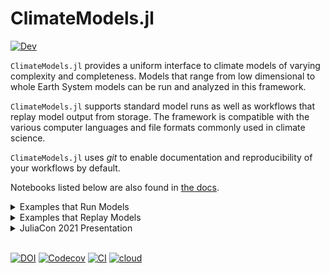 # ClimateModels.jl

[![Dev](https://img.shields.io/badge/documentation-blue.svg)](https://gaelforget.github.io/ClimateModels.jl/dev)

`ClimateModels.jl` provides a uniform interface to climate models of varying complexity and completeness. Models that range from low dimensional to whole Earth System models can be run and analyzed in this framework. 

`ClimateModels.jl` supports standard model runs as well as workflows that replay model output from storage. The framework is compatible with the various computer languages and file formats commonly used in climate science. 

`ClimateModels.jl` uses _git_ to enable documentation and reproducibility of your workflows by default.

Notebooks listed below are also found in [the docs](https://gaelforget.github.io/ClimateModels.jl/dev/). 

<details>
 <summary> Examples that Run Models </summary>
<p>

- [random walk model](https://gaelforget.github.io/ClimateModels.jl/dev/examples/RandomWalker.html)  (0D, Julia)
- [ShallowWaters.jl model](https://gaelforget.github.io/ClimateModels.jl/dev/examples/ShallowWaters.html) (2D, Julia)
- [Oceananigans.jl model](https://gaelforget.github.io/ClimateModels.jl/dev/examples/Oceananigans.html) (3D, Julia)
- [Hector climate model](https://gaelforget.github.io/ClimateModels.jl/dev/examples/Hector.html) (global, C++)
- [FaIR climate model](https://gaelforget.github.io/ClimateModels.jl/dev/examples/FaIR.html) (global, Python)
- [SPEEDY atmosphere model](https://gaelforget.github.io/ClimateModels.jl/dev/examples/Speedy.html) (3D, Fortran90)
- [MITgcm general circulation model](https://gaelforget.github.io/ClimateModels.jl/dev/examples/MITgcm.html) (3D, Fortran)

</p>
</details>

<details>
 <summary> Examples that Replay Models </summary>
<p>

- [IPCC report 2021](https://gaelforget.github.io/ClimateModels.jl/dev/examples/IPCC.html) (NetCDF, CSV)
- [CMIP6 model output](https://gaelforget.github.io/ClimateModels.jl/dev/examples/CMIP6.html) (Zarr)
- [ECMWF IFS 1km](https://gaelforget.github.io/ClimateModels.jl/v0.2.7/examples/IFS1km_notebook.html) (NetCDF)
- [ECCO version 4](https://gaelforget.github.io/OceanStateEstimation.jl/dev/examples/ECCO_standard_plots.html) (NetCDF)

</p>
</details>

<details>
 <summary> JuliaCon 2021 Presentation </summary>
<p>

- [Presentation recording](https://youtu.be/XR5hKCja0uw)
- [Presentation notebook (html)](https://gaelforget.github.io/ClimateModels.jl/dev/ClimateModelsJuliaCon2021.html)
- [Presentation notebook (notebook url)](https://gaelforget.github.io/ClimateModels.jl/dev/ClimateModelsJuliaCon2021.jl)

[![Screen Shot 2021-08-31 at 2 25 04 PM](https://user-images.githubusercontent.com/20276764/131556274-48f3df13-0608-4cd0-acf9-c3e29894a32c.png)](https://youtu.be/XR5hKCja0uw)

</p>
</details>
<br>

[![DOI](https://zenodo.org/badge/260379066.svg)](https://zenodo.org/badge/latestdoi/260379066)
[![Codecov](https://codecov.io/gh/gaelforget/ClimateModels.jl/branch/master/graph/badge.svg)](https://codecov.io/gh/gaelforget/ClimateModels.jl)
[![CI](https://github.com/gaelforget/ClimateModels.jl/actions/workflows/ci.yml/badge.svg)](https://github.com/gaelforget/ClimateModels.jl/actions/workflows/ci.yml)
 [![cloud](https://img.shields.io/badge/cloud-binder-blue.svg)](https://gesis.mybinder.org/v2/gh/JuliaClimate/Notebooks/HEAD?urlpath=lab)
